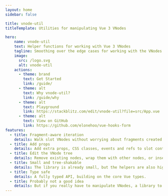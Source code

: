 ```yaml
---
layout: home
sidebar: false

title: vnode-util
titleTemplate: Utilities for manipulating Vue 3 VNodes

hero:
    name: vnode-util
    text: Helper functions for working with Vue 3 VNodes
    tagline: Smoothing over the edge cases for working with the VNodes returned by a slot
    image:
      src: /logo.svg
      alt: vnode-util
    actions:
      - theme: brand
        text: Get Started
        link: /guide/
      - theme: alt
        text: Why vnode-util?
        link: /guide/why
      - theme: alt
        text: Playground
        link: https://stackblitz.com/edit/vnode-util?file=src/App.vue
      - theme: alt
        text: View on GitHub
        link: https://github.com/elonehoo/vue-hooks-form
features:
  - title: Fragment-aware iteration
    details: Walk slot VNodes without worrying about fragments created by v-for.
  - title: Add props
    details: Add extra props, CSS classes, events and refs to slot contents.
  - title: Edit the VNode tree
    details: Remove existing nodes, wrap them with other nodes, or insert new nodes into the VNode tree.
  - title: Small and tree-shakable
    details: The library is already small, but the helpers are also highly tree-shakable, reducing the size even further.
  - title: Type safe
    details: A fully typed API, building on the core Vue types.
  - title: Probably not a good idea
    details: But if you really have to manipulate VNodes, a library to smooth over the edge cases makes it less likely to go wrong.
---
```

